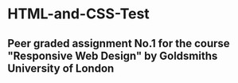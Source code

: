 # HTML-and-CSS-Test
## Peer graded assignment No.1 for the course "Responsive Web Design" by Goldsmiths University of London

